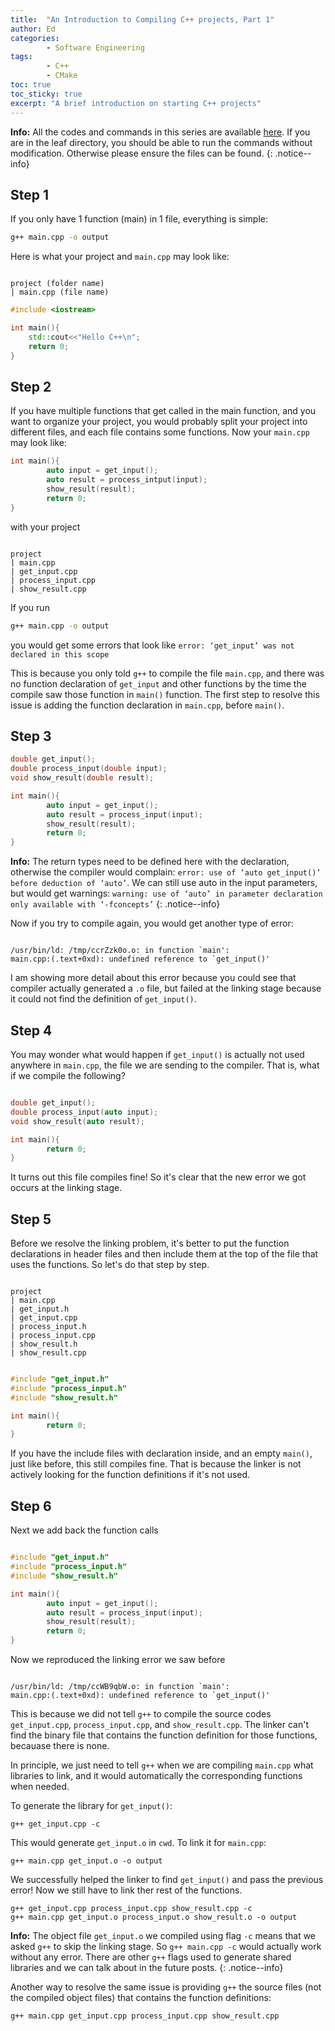 ```yaml
---
title:  "An Introduction to Compiling C++ projects, Part 1"
author: Ed
categories:
        - Software Engineering
tags:
        - C++
        - CMake
toc: true
toc_sticky: true
excerpt: "A brief introduction on starting C++ projects"
---
```



**Info:** All the codes and commands in this series are available [here](https://github.com/edwinchenyj/cpp_compilation_with_examples). If you are in the leaf directory, you should be able to run the commands without modification. Otherwise please ensure the files can be found.
{: .notice--info}
## Step 1

If you only have 1 function (main) in 1 file, everything is simple:

```bash
g++ main.cpp -o output
```

Here is what your project and `main.cpp` may look like:

```

project (folder name)
| main.cpp (file name)

```

``` c++
#include <iostream>

int main(){
    std::cout<<"Hello C++\n";
    return 0;
}

```

## Step 2

If you have multiple functions that get called in the main function, and you want to organize your project, you would probably split your project into different files, and each file contains some functions. Now your `main.cpp` may look like:

``` c++
int main(){
        auto input = get_input();
        auto result = process_intput(input);
        show_result(result);
        return 0;
}

```

with your project

```

project 
| main.cpp
| get_input.cpp
| process_input.cpp
| show_result.cpp

```

If you run

```bash
g++ main.cpp -o output
```

you would get some errors that look like
`error: ‘get_input’ was not declared in this scope`

This is because you only told `g++` to compile the file `main.cpp`, and there was no function declaration of `get_input` and other functions by the time the compile saw those function in `main()` function. The first step to resolve this issue is adding the function declaration in `main.cpp`, before `main()`.


## Step 3

``` c++
double get_input();
double process_input(double input);
void show_result(double result);

int main(){
        auto input = get_input();
        auto result = process_input(input);
        show_result(result);
        return 0;
}

```

**Info:** The return types need to be defined here with the declaration, otherwise the compiler would complain: `error: use of ‘auto get_input()’ before deduction of ‘auto’`. We can still use auto in the input parameters, but would get warnings:
`warning: use of ‘auto’ in parameter declaration only available with ‘-fconcepts’`
{: .notice--info}


Now if you try to compile again, you would get another type of error:

```

/usr/bin/ld: /tmp/ccrZzk0o.o: in function `main':
main.cpp:(.text+0xd): undefined reference to `get_input()'

```

I am showing more detail about this error because you could see that compiler actually generated a `.o` file, but failed at the linking stage because it could not find the definition of `get_input()`.

## Step 4

You may wonder what would happen if `get_input()` is actually not used anywhere in `main.cpp`, the file we are sending to the compiler. That is, what if we compile the following?

``` c++

double get_input();
double process_input(auto input);
void show_result(auto result);

int main(){
        return 0;
}

```

It turns out this file compiles fine! So it's clear that the new error we got occurs at the linking stage.


## Step 5

Before we resolve the linking problem, it's better to put the function declarations in header files and then include them at the top of the file that uses the functions. So let's do that step by step.

```

project 
| main.cpp
| get_input.h
| get_input.cpp
| process_input.h
| process_input.cpp
| show_result.h
| show_result.cpp

```

``` c++

#include "get_input.h"
#include "process_input.h"
#include "show_result.h"

int main(){
        return 0;
}

```

If you have the include files with declaration inside, and an empty `main()`, just like before, this still compiles fine. That is because the linker is not actively looking for the function definitions if it's not used.

## Step 6

Next we add back the function calls

``` c++

#include "get_input.h"
#include "process_input.h"
#include "show_result.h"

int main(){
        auto input = get_input();
        auto result = process_input(input);
        show_result(result);
        return 0;
}

```

Now we reproduced the linking error we saw before

```

/usr/bin/ld: /tmp/ccWB9qbW.o: in function `main':
main.cpp:(.text+0xd): undefined reference to `get_input()'

```

This is because we did not tell `g++` to compile the source codes `get_input.cpp`, `process_input.cpp`, and `show_result.cpp`. The linker can't find the binary file that contains the function definition for those functions, becauase there is none.

In principle, we just need to tell `g++` when we are compiling `main.cpp` what libraries to link, and it would automatically the corresponding functions when needed.

To generate the library for `get_input()`:
```
g++ get_input.cpp -c
```
This would generate `get_input.o` in `cwd`. To link it for `main.cpp`:
```
g++ main.cpp get_input.o -o output
```

We successfully helped the linker to find `get_input()` and pass the previous error! Now we still have to link ther rest of the functions.

```
g++ get_input.cpp process_input.cpp show_result.cpp -c
g++ main.cpp get_input.o process_input.o show_result.o -o output
```


**Info:** The object file `get_input.o` we compiled using flag `-c` means that we asked `g++` to skip the linking stage. So `g++ main.cpp -c` would actually work without any error. There are other `g++` flags used to generate shared libraries and we can talk about in the future posts. 
{: .notice--info}

Another way to resolve the same issue is providing `g++` the source files (not the compiled object files) that contains the function definitions:

```
g++ main.cpp get_input.cpp process_input.cpp show_result.cpp
```